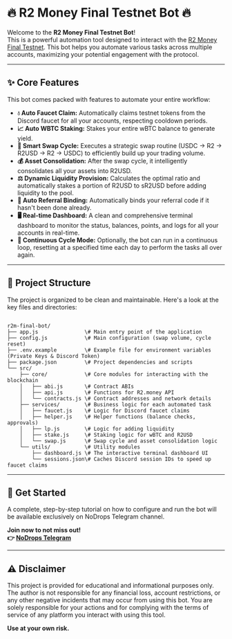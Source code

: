 # 🔥 R2 Money Final Testnet Bot 🔥

Welcome to the **R2 Money Final Testnet Bot**! \
This is a powerful automation tool designed to interact with the [R2 Money Final Testnet](https://www.r2.money/). This bot helps you automate various tasks across multiple accounts, maximizing your potential engagement with the protocol.


---

## ✨ Core Features

This bot comes packed with features to automate your entire workflow:

-   **💧 Auto Faucet Claim:** Automatically claims testnet tokens from the Discord faucet for all your accounts, respecting cooldown periods.
-   **📈 Auto WBTC Staking:** Stakes your entire wBTC balance to generate yield.
-   **🔄 Smart Swap Cycle:** Executes a strategic swap routine (USDC -> R2 -> R2USD -> R2 -> USDC) to efficiently build up your trading volume.
-   **💰 Asset Consolidation:** After the swap cycle, it intelligently consolidates all your assets into R2USD.
-   **⚖️ Dynamic Liquidity Provision:** Calculates the optimal ratio and automatically stakes a portion of R2USD to sR2USD before adding liquidity to the pool.
-   **🤝 Auto Referral Binding:** Automatically binds your referral code if it hasn't been done already.
-   **🖥️ Real-time Dashboard:** A clean and comprehensive terminal dashboard to monitor the status, balances, points, and logs for all your accounts in real-time.
-   **🔄 Continuous Cycle Mode:** Optionally, the bot can run in a continuous loop, resetting at a specified time each day to perform the tasks all over again.

---

## 📂 Project Structure

The project is organized to be clean and maintainable. Here's a look at the key files and directories:

```

r2m-final-bot/
├── app.js               \# Main entry point of the application
├── config.js            \# Main configuration (swap volume, cycle reset)
├── .env.example         \# Example file for environment variables (Private Keys & Discord Token)
├── package.json         \# Project dependencies and scripts
└── src/
    ├── core/            \# Core modules for interacting with the blockchain
    │   ├── abi.js       \# Contract ABIs
    │   ├── api.js       \# Functions for R2.money API
    │   └── contracts.js \# Contract addresses and network details
    ├── services/        \# Business logic for each automated task
    │   ├── faucet.js    \# Logic for Discord faucet claims
    │   ├── helper.js    \# Helper functions (balance checks, approvals)
    │   ├── lp.js        \# Logic for adding liquidity
    │   ├── stake.js     \# Staking logic for wBTC and R2USD
    │   └── swap.js      \# Swap cycle and asset consolidation logic
    └── utils/           \# Utility modules
        ├── dashboard.js \# The interactive terminal dashboard UI
        └── sessions.json\# Caches Discord session IDs to speed up faucet claims

```

---

## 🚀 Get Started

A complete, step-by-step tutorial on how to configure and run the bot will be available exclusively on NoDrops Telegram channel.

**Join now to not miss out! \
👉 [NoDrops Telegram](https://t.me/NoDrops)**

---

## ⚠️ Disclaimer

This project is provided for educational and informational purposes only. The author is not responsible for any financial loss, account restrictions, or any other negative incidents that may occur from using this bot. You are solely responsible for your actions and for complying with the terms of service of any platform you interact with using this tool.

**Use at your own risk.**
